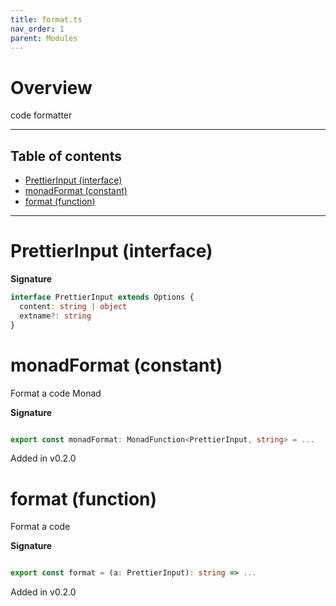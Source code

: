 ```yaml
---
title: format.ts
nav_order: 1
parent: Modules
---
```


# Overview

code formatter

---

<h2 class="text-delta">Table of contents</h2>

- [PrettierInput (interface)](#prettierinput-interface)
- [monadFormat (constant)](#monadformat-constant)
- [format (function)](#format-function)

---

# PrettierInput (interface)

**Signature**

```ts
interface PrettierInput extends Options {
  content: string | object
  extname?: string
}
```

# monadFormat (constant)

Format a code Monad

**Signature**

```ts

export const monadFormat: MonadFunction<PrettierInput, string> = ...

```

Added in v0.2.0

# format (function)

Format a code

**Signature**

```ts

export const format = (a: PrettierInput): string => ...

```

Added in v0.2.0
